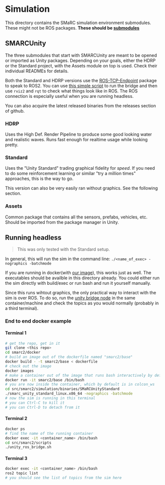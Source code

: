# Simulation
This directory contains the SMaRC simulation environment submodules.
These might not be ROS packages.
**These should be [submodules](../documentation/Working%20with%20submodules.md)**



## SMARCUnity
The three submodules that start with SMARCUnity are meant to be opened or imported as Unity packages.
Depending on your goals, either the HDRP or the Standard project, with the Assets module on top is used.
Check their individual READMEs for details.

Both the Standard and HDRP versions use the [ROS-TCP-Endpoint](../external/ROS-TCP-Endpoint/) package to speak to ROS2. 
You can use [this simple script](../scripts/unity_ros_bridge.sh) to run the bridge and then use `rviz2` and `rqt` to check what things look like in ROS.
The ROS connection is especially useful when you are running headless.

You can also acquire the latest released binaries from the releases section of github.

### HDRP
Uses the High Def. Render Pipeline to produce some good looking water and realistic waves. 
Runs fast enough for realtime usage while looking pretty.

### Standard
Uses the "Unity Standard" trading graphical fidelity for _speed_.
If you need to do some reinforcement learning or similar "try a million times" approaches, this is the way to go.

This version can also be very easily ran without graphics. See the following section.

### Assets
Common package that contains all the sensors, prefabs, vehicles, etc.
Should be imported from the package manager in Unity.

## Running headless
> This was only tested with the Standard setup.

In general, this will run the sim in the command line:
`./<name_of_exec> -nographics -batchmode`

If you are running in docker(with [our image](../docker/README.md)), this works just as well.
The executables should be availble in this directory already.
You could either run the sim directly with build/exec or run bash and run it yourself manually.

Since this runs wihtout graphics, the only practical way to interact with the sim is over ROS.
To do so, run the [unity bridge node](../scripts/unity_ros_bridge.sh) in the same container/machine and check the topics as you would normally (probably in a third terminal).

### End to end docker example
#### Terminal 1
```bash
# get the repo, get in it
git clone <this repo>
cd smarc2/docker 
# build an image out of the dockerfile named "smarc2/base"
docker build - -t smarc2/base < dockerfile 
# check out the image
docker images
# make a container out of the image that runs bash interactively by default
docker run -it smarc2/base /bin/bash
# you are now inside the container, which by default is in colcon_ws
cd src/smarc2/simulation/binaries/SMaRCUnityStandard
./smarc_unity_standard_linux.x86_64 -nographics -batchmode
# now the sim is running in this terminal
# you can Ctrl-C to kill it
# you can Ctrl-D to detach from it
```

#### Terminal 2
```bash
docker ps
# find the name of the running container
docker exec -it <container_name> /bin/bash
cd src/smarc2/scripts
./unity_ros_bridge.sh
```

#### Terminal 3
```bash
docker exec -it <container_name> /bin/bash
ros2 topic list
# you should see the list of topics from the sim here
```